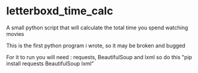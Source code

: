 # letterboxd_time_calc
A small python script that will calculate the total time you spend watching movies

This is the first python program i wrote, so it may be broken and bugged 

For it to run you will need : requests, BeautifulSoup and lxml so do this 
"pip install requests BeautifulSoup lxml"

